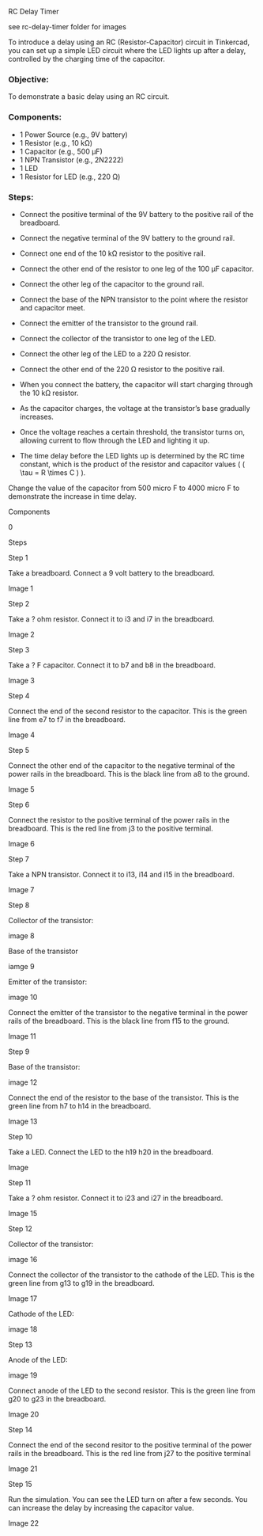 RC Delay Timer

see rc-delay-timer folder for images

To introduce a delay using an RC (Resistor-Capacitor) circuit in Tinkercad, you can set up a simple LED circuit where the LED lights up after a delay, controlled by the charging time of the capacitor.

### Objective:

To demonstrate a basic delay using an RC circuit.

### Components:

- 1 Power Source (e.g., 9V battery)
- 1 Resistor (e.g., 10 kΩ)
- 1 Capacitor (e.g., 500 μF)
- 1 NPN Transistor (e.g., 2N2222)
- 1 LED
- 1 Resistor for LED (e.g., 220 Ω)

### Steps:

   - Connect the positive terminal of the 9V battery to the positive rail of the breadboard.
   - Connect the negative terminal of the 9V battery to the ground rail.

   - Connect one end of the 10 kΩ resistor to the positive rail.
   - Connect the other end of the resistor to one leg of the 100 μF capacitor.
   - Connect the other leg of the capacitor to the ground rail.

   - Connect the base of the NPN transistor to the point where the resistor and capacitor meet.
   - Connect the emitter of the transistor to the ground rail.
   - Connect the collector of the transistor to one leg of the LED.

   - Connect the other leg of the LED to a 220 Ω resistor.
   - Connect the other end of the 220 Ω resistor to the positive rail.

   - When you connect the battery, the capacitor will start charging through the 10 kΩ resistor.
   - As the capacitor charges, the voltage at the transistor’s base gradually increases.
   - Once the voltage reaches a certain threshold, the transistor turns on, allowing current to flow through the LED and lighting it up.
   - The time delay before the LED lights up is determined by the RC time constant, which is the product of the resistor and capacitor values ( \( \tau = R \times C \) ).

Change the value of the capacitor from 500 micro F to 4000 micro F to demonstrate the increase in time delay.

Components

0

Steps

Step 1

Take a breadboard. Connect a 9 volt battery to the breadboard.

Image 1

Step 2

Take a ? ohm resistor. Connect it to i3 and i7 in the breadboard.

Image 2

Step 3

Take a ? F capacitor. Connect it to b7 and b8 in the breadboard.

Image 3

Step 4

Connect the end of the second resistor to the capacitor. This is the green line from e7 to f7 in the breadboard.

Image 4

Step 5

Connect the other end of the capacitor to the negative terminal of the power rails in the breadboard. This is the black line from a8 to the ground.

Image 5

Step 6

Connect the resistor to the positive terminal of the power rails in the breadboard. This is the red line from j3 to the positive terminal.

Image 6

Step 7

Take a NPN transistor. Connect it to i13, i14 and i15 in the breadboard.

Image 7

Step 8

Collector of the transistor:

image 8

Base of the transistor

iamge 9

Emitter of the transistor:

image 10

Connect the emitter of the transistor to the negative terminal in the power rails of the breadboard. This is the black line from f15 to the ground.

Image 11

Step 9

Base of the transistor:

image 12

Connect the end of the resistor to the base of the transistor. This is the green line from h7 to h14 in the breadboard.

Image 13

Step 10

Take a LED. Connect the LED to the h19 h20 in the breadboard.

Image

Step 11

Take a ? ohm resistor. Connect it to i23 and i27 in the breadboard.

Image 15

Step 12

Collector of the transistor:

image 16

Connect the collector of the transistor to the cathode of the LED. This is the green line from g13 to g19 in the breadboard.

Image 17

Cathode of the LED:

image 18

Step 13

Anode of the LED:

image 19

Connect anode of the LED to the second resistor. This is the green line from g20 to g23 in the breadboard.

Image 20

Step 14

Connect the end of the second resitor to the positive terminal of the power rails in the breadboard. This is the red line from j27 to the positive terminal

Image 21

Step 15

Run the simulation. You can see the LED turn on after a few seconds. You can increase the delay by increasing the capacitor value.

Image 22


